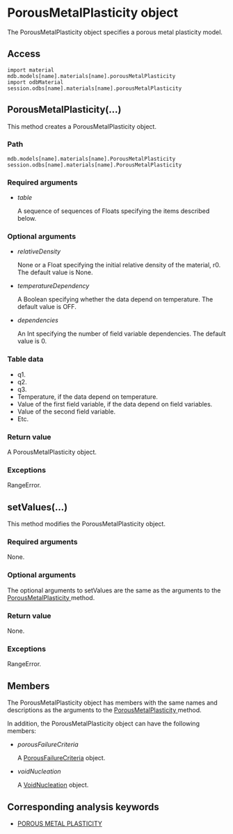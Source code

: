 # PorousMetalPlasticity object

The PorousMetalPlasticity object specifies a porous metal plasticity model.

## Access

```
import material
mdb.models[name].materials[name].porousMetalPlasticity
import odbMaterial
session.odbs[name].materials[name].porousMetalPlasticity
```

## PorousMetalPlasticity(...)



This method creates a PorousMetalPlasticity object.



### Path

```
mdb.models[name].materials[name].PorousMetalPlasticity
session.odbs[name].materials[name].PorousMetalPlasticity
```

### Required arguments

- *table*

  A sequence of sequences of Floats specifying the items described below.

### Optional arguments

- *relativeDensity*

  None or a Float specifying the initial relative density of the material, r0. The default value is None.

- *temperatureDependency*

  A Boolean specifying whether the data depend on temperature. The default value is OFF.

- *dependencies*

  An Int specifying the number of field variable dependencies. The default value is 0.

### Table data

- q1.
- q2.
- q3.
- Temperature, if the data depend on temperature.
- Value of the first field variable, if the data depend on field variables.
- Value of the second field variable.
- Etc.

### Return value

A PorousMetalPlasticity object.

### Exceptions

RangeError.



## setValues(...)



This method modifies the PorousMetalPlasticity object.



### Required arguments

None.

### Optional arguments

The optional arguments to setValues are the same as the arguments to the [PorousMetalPlasticity ](https://help.3ds.com/2022/english/DSSIMULIA_Established/SIMACAEKERRefMap/simaker-c-porousmetalplasticitypyc.htm?ContextScope=all#simaker-porousmetalplasticityporousmetalplasticitypyc)method.

### Return value

None.

### Exceptions

RangeError.



## Members

The PorousMetalPlasticity object has members with the same names and descriptions as the arguments to the [PorousMetalPlasticity ](https://help.3ds.com/2022/english/DSSIMULIA_Established/SIMACAEKERRefMap/simaker-c-porousmetalplasticitypyc.htm?ContextScope=all#simaker-porousmetalplasticityporousmetalplasticitypyc)method.

In addition, the PorousMetalPlasticity object can have the following members:

- *porousFailureCriteria*

  A [PorousFailureCriteria](https://help.3ds.com/2022/english/DSSIMULIA_Established/SIMACAEKERRefMap/simaker-c-porousfailurecriteriapyc.htm?ContextScope=all) object.

- *voidNucleation*

  A [VoidNucleation](https://help.3ds.com/2022/english/DSSIMULIA_Established/SIMACAEKERRefMap/simaker-c-voidnucleationpyc.htm?ContextScope=all) object.



## Corresponding analysis keywords

- [POROUS METAL PLASTICITY](https://help.3ds.com/2022/english/DSSIMULIA_Established/SIMACAEKEYRefMap/simakey-r-porousmetalplasticity.htm?ContextScope=all#simakey-r-porousmetalplasticity)